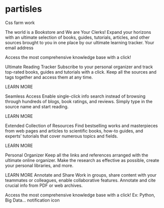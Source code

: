 # partisles
Css farm work
 
The world is a Bookstore and We are Your Clerks!
Expand your horizons with an ultimate selection of books, guides, tutorials, articles, and other sources
brought to you in one place by our ultimate learning tracker.
Your email address
 

Access the most comprehensive knowledge base with a click!

Ultimate Reading Tracker
Subscribe to your personal organizer and track top-rated books, guides and tutorials with a click. Keep all the sources and tags together and access them at any time.

LEARN MORE 

Seamless Access
Enable single-click info search instead of browsing through hundreds of blogs, book ratings, and reviews. Simply type in the source name and start reading.

LEARN MORE 

Extended Collection of Resources
Find bestselling works and masterpieces from web pages and articles to scientific books, how-to guides, and experts’ tutorials that cover numerous topics and fields.

LEARN MORE 

Personal Organizer
Keep all the links and references arranged with the ultimate online organizer. Make the research as effective as possible, create your personal libraries, and more.

LEARN MORE 
Annotate and Share
Work in groups, share content with your teammates or colleagues, enable collaborative features. Annotate and cite crucial info from PDF or web archives.

Access the most comprehensive knowledge base with a click!
Ex: Python, Big Data...
notification icon
